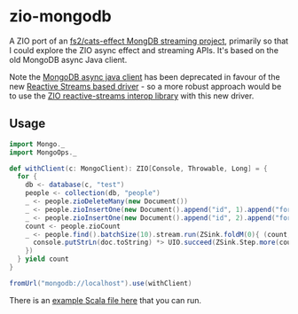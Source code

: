 # zio-mongodb

A ZIO port of an [fs2/cats-effect MongDB streaming project](https://github.com/fiadliel/fs2-mongodb), primarily so that 
I could explore the ZIO async effect and streaming APIs. It's based on the old MongoDB async Java client.

Note the [MongoDB async java client](https://mongodb.github.io/mongo-java-driver/) has been deprecated in favour
of the new [Reactive Streams based driver](https://mongodb.github.io/mongo-java-driver/) - so a more robust approach
would be to use the [ZIO reactive-streams interop library](https://github.com/zio/interop-reactive-streams) with 
this new driver.

## Usage

```Scala
import Mongo._
import MongoOps._

def withClient(c: MongoClient): ZIO[Console, Throwable, Long] = {
  for {
    db <- database(c, "test")
    people <- collection(db, "people")
    _ <- people.zioDeleteMany(new Document())
    _ <- people.zioInsertOne(new Document().append("id", 1).append("forename", "John").append("surname", "Smith"))
    _ <- people.zioInsertOne(new Document().append("id", 2).append("forename", "John").append("surname", "Doe"))
    count <- people.zioCount
    _ <- people.find().batchSize(10).stream.run(ZSink.foldM(0){ (count, doc: Document) =>
      console.putStrLn(doc.toString) *> UIO.succeed(ZSink.Step.more(count+1))
    })
  } yield count
}

fromUrl("mongodb://localhost").use(withClient)
```

There is an [example Scala file here](/src/main/scala/zio/mongo/ExampleUsage.scala) that you can run.

 


  
        